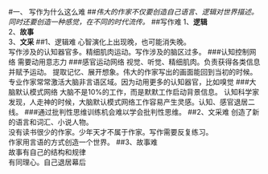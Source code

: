 #一、 写作为什么这么难
##*伟大的作家不仅要创造自己语言、逻辑对世界描述。同时还要创造一种感觉，在不同的时代流传。*
##写作难
1、**逻辑**  
2、**故事**  
3、**文采**
##1、逻辑难
心智演化上出现晚，也可能消失晚。  
写作涉及的认知器官多。精细肌肉运动。写作涉及的脑区过多。
###认知控制网络
需要动用意志力
###感官运动网络
视觉、听觉、精细肌肉。负责获得各类信息并赋予运动。
提取记忆、展开想象。伟大的作家写出的画面能回到当初的时候。
专业作家常常激活大脑非言语区域。因为动用更多的认知器官，比如嗅觉
###大脑默认模式网络
大脑不是10%的工作，而是默默工作启动背景信息。
认知科学家发现，人走神的时候，大脑默认模式网络工作容易产生灵感。认知、感官退居二线。
###通过批判性思维训练机会难以学会批判性思维。
##2、文采难
创造了新的语言和词汇、小说人物。  
没有读书很少的作家。少年天才不属于作家。写作需要反复练习。  
作家用言语的方式创造一个世界。
##3、故事难  
故事有自己的结构和规律  
有同理心。自己退居幕后

